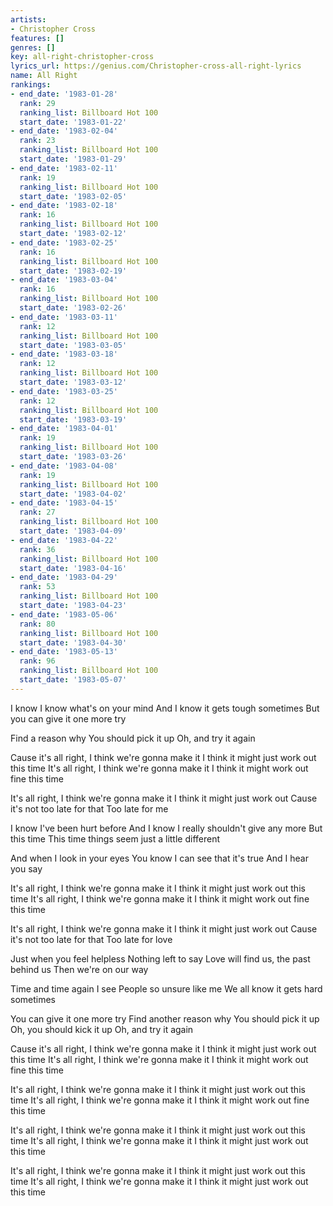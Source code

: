 ```yaml
---
artists:
- Christopher Cross
features: []
genres: []
key: all-right-christopher-cross
lyrics_url: https://genius.com/Christopher-cross-all-right-lyrics
name: All Right
rankings:
- end_date: '1983-01-28'
  rank: 29
  ranking_list: Billboard Hot 100
  start_date: '1983-01-22'
- end_date: '1983-02-04'
  rank: 23
  ranking_list: Billboard Hot 100
  start_date: '1983-01-29'
- end_date: '1983-02-11'
  rank: 19
  ranking_list: Billboard Hot 100
  start_date: '1983-02-05'
- end_date: '1983-02-18'
  rank: 16
  ranking_list: Billboard Hot 100
  start_date: '1983-02-12'
- end_date: '1983-02-25'
  rank: 16
  ranking_list: Billboard Hot 100
  start_date: '1983-02-19'
- end_date: '1983-03-04'
  rank: 16
  ranking_list: Billboard Hot 100
  start_date: '1983-02-26'
- end_date: '1983-03-11'
  rank: 12
  ranking_list: Billboard Hot 100
  start_date: '1983-03-05'
- end_date: '1983-03-18'
  rank: 12
  ranking_list: Billboard Hot 100
  start_date: '1983-03-12'
- end_date: '1983-03-25'
  rank: 12
  ranking_list: Billboard Hot 100
  start_date: '1983-03-19'
- end_date: '1983-04-01'
  rank: 19
  ranking_list: Billboard Hot 100
  start_date: '1983-03-26'
- end_date: '1983-04-08'
  rank: 19
  ranking_list: Billboard Hot 100
  start_date: '1983-04-02'
- end_date: '1983-04-15'
  rank: 27
  ranking_list: Billboard Hot 100
  start_date: '1983-04-09'
- end_date: '1983-04-22'
  rank: 36
  ranking_list: Billboard Hot 100
  start_date: '1983-04-16'
- end_date: '1983-04-29'
  rank: 53
  ranking_list: Billboard Hot 100
  start_date: '1983-04-23'
- end_date: '1983-05-06'
  rank: 80
  ranking_list: Billboard Hot 100
  start_date: '1983-04-30'
- end_date: '1983-05-13'
  rank: 96
  ranking_list: Billboard Hot 100
  start_date: '1983-05-07'
---
```

I know
I know what's on your mind
And I know it gets tough sometimes
But you can give it one more try

Find a reason why
You should pick it up
Oh, and try it again

Cause it's all right, I think we're gonna make it
I think it might just work out this time
It's all right, I think we're gonna make it
I think it might work out fine this time

It's all right, I think we're gonna make it
I think it might just work out
Cause it's not too late for that
Too late for me

I know I've been hurt before
And I know I really shouldn't give any more
But this time
This time things seem just a little different

And when I look in your eyes
You know I can see that it's true
And I hear you say

It's all right, I think we're gonna make it
I think it might just work out this time
It's all right, I think we're gonna make it
I think it might work out fine this time

It's all right, I think we're gonna make it
I think it might just work out
Cause it's not too late for that
Too late for love

Just when you feel helpless
Nothing left to say
Love will find us, the past behind us
Then we're on our way

Time and time again I see
People so unsure like me
We all know it gets hard sometimes

You can give it one more try
Find another reason why
You should pick it up
Oh, you should kick it up
Oh, and try it again

Cause it's all right, I think we're gonna make it
I think it might just work out this time
It's all right, I think we're gonna make it
I think it might work out fine this time

It's all right, I think we're gonna make it
I think it might just work out this time
It's all right, I think we're gonna make it
I think it might work out fine this time

It's all right, I think we're gonna make it
I think it might just work out this time
It's all right, I think we're gonna make it
I think it might just work out this time

It's all right, I think we're gonna make it
I think it might just work out this time
It's all right, I think we're gonna make it
I think it might just work out this time
